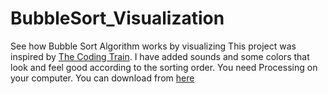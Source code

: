 # BubbleSort_Visualization
See how Bubble Sort Algorithm works by visualizing
This project was inspired by [The Coding Train](https://youtu.be/67k3I2GxTH8).
I have added sounds and some colors that look and feel good according to the sorting order.
You need Processing on your computer. You can download from [here](https://processing.org/download/)
